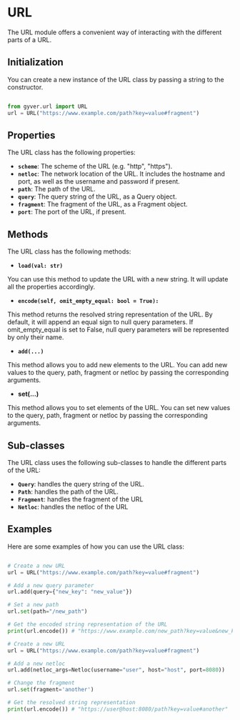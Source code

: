 # URL

The URL module offers a convenient way of interacting with the different parts of a URL.


## Initialization

You can create a new instance of the URL class by passing a string to the constructor.

```python

from gyver.url import URL
url = URL("https://www.example.com/path?key=value#fragment")
```

## Properties

The URL class has the following properties:

* **`scheme`**: The scheme of the URL (e.g. "http", "https").
* **`netloc`**: The network location of the URL. It includes the hostname and port, as well as the username and password if present.
* **`path`**: The path of the URL.
* **`query`**: The query string of the URL, as a Query object.
* **`fragment`**: The fragment of the URL, as a Fragment object.
* **`port`**: The port of the URL, if present.

## Methods

The URL class has the following methods:

* **`load(val: str)`**

You can use this method to update the URL with a new string. It will update all the properties accordingly.

* **`encode(self, omit_empty_equal: bool = True):`**

This method returns the resolved string representation of the URL. By default, it will append an equal sign to null query parameters. If omit_empty_equal is set to False, null query parameters will be represented by only their name.


* **`add(...)`**

This method allows you to add new elements to the URL. You can add new values to the query, path, fragment or netloc by passing the corresponding arguments.


* **set(...)**

This method allows you to set elements of the URL. You can set new values to the query, path, fragment or netloc by passing the corresponding arguments.


## Sub-classes


The URL class uses the following sub-classes to handle the different parts of the URL:

* **`Query`**: handles the query string of the URL.
* **`Path`**: handles the path of the URL.
* **`Fragment`**: handles the fragment of the URL
* **`Netloc`**: handles the netloc of the URL

## Examples

Here are some examples of how you can use the URL class:

```python

# Create a new URL
url = URL("https://www.example.com/path?key=value#fragment")

# Add a new query parameter
url.add(query={"new_key": "new_value"})

# Set a new path
url.set(path="/new_path")

# Get the encoded string representation of the URL
print(url.encode()) # "https://www.example.com/new_path?key=value&new_key=new_value#fragment"

# Create a new URL
url = URL("https://www.example.com/path?key=value#fragment")

# Add a new netloc
url.add(netloc_args=Netloc(username="user", host="host", port=8080))

# Change the fragment
url.set(fragment='another')

# Get the resolved string representation
print(url.encode()) # "https://user@host:8080/path?key=value#another"
```
